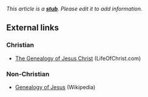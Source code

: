 *This article is a **[stub](http://www.theopedia.com/Category:Theopedia_stubs "Category:Theopedia stubs")**. Please edit it to add information.*
## External links

### Christian

-   [The Genealogy of Jesus Christ](http://www.lifeofchrist.com/life/genealogy/print.html)
    (LifeOfChrist.com)

### Non-Christian

-   [Genealogy of Jesus](http://en.wikipedia.org/wiki/Genealogy_of_Jesus)
    (Wikipedia)



